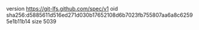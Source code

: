 version https://git-lfs.github.com/spec/v1
oid sha256:d5885611d516ed271d030b17652108d6b7023fb755807aa6a8c62595e1b11b14
size 5039

